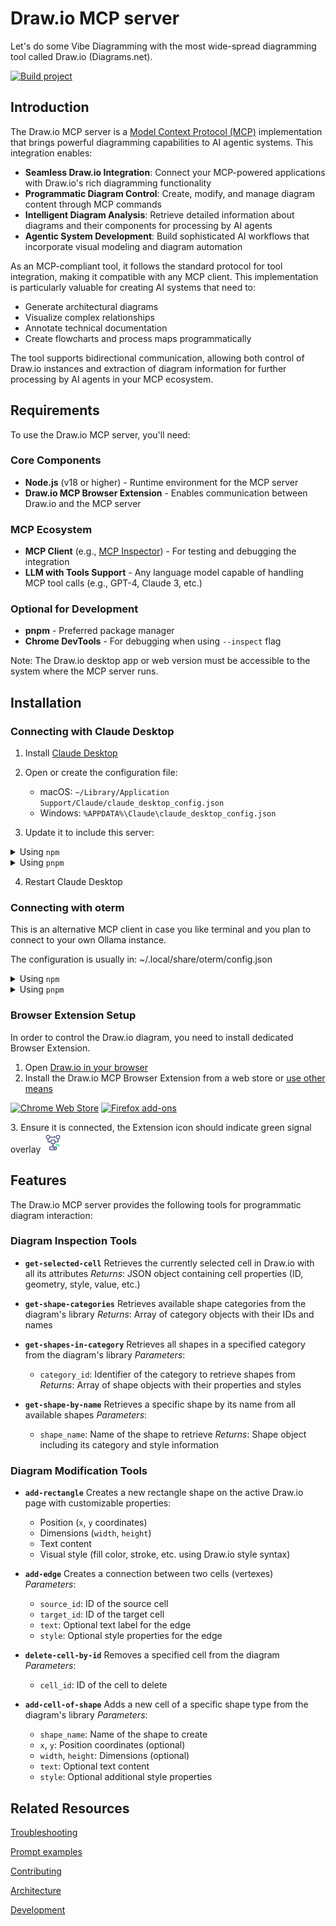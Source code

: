 # Draw.io MCP server

Let's do some Vibe Diagramming with the most wide-spread diagramming tool called Draw.io (Diagrams.net).

[![Build project](https://github.com/lgazo/drawio-mcp-server/actions/workflows/ci.yml/badge.svg)](https://github.com/lgazo/drawio-mcp-server/actions/workflows/ci.yml)

## Introduction

The Draw.io MCP server is a [Model Context Protocol (MCP)](https://modelcontextprotocol.io) implementation that brings powerful diagramming capabilities to AI agentic systems. This integration enables:

- **Seamless Draw.io Integration**: Connect your MCP-powered applications with Draw.io's rich diagramming functionality
- **Programmatic Diagram Control**: Create, modify, and manage diagram content through MCP commands
- **Intelligent Diagram Analysis**: Retrieve detailed information about diagrams and their components for processing by AI agents
- **Agentic System Development**: Build sophisticated AI workflows that incorporate visual modeling and diagram automation

As an MCP-compliant tool, it follows the standard protocol for tool integration, making it compatible with any MCP client. This implementation is particularly valuable for creating AI systems that need to:
- Generate architectural diagrams
- Visualize complex relationships
- Annotate technical documentation
- Create flowcharts and process maps programmatically

The tool supports bidirectional communication, allowing both control of Draw.io instances and extraction of diagram information for further processing by AI agents in your MCP ecosystem.

## Requirements

To use the Draw.io MCP server, you'll need:

### Core Components
- **Node.js** (v18 or higher) - Runtime environment for the MCP server
- **Draw.io MCP Browser Extension** - Enables communication between Draw.io and the MCP server

### MCP Ecosystem
- **MCP Client** (e.g., [MCP Inspector](https://modelcontextprotocol.io/docs/tools/inspector)) - For testing and debugging the integration
- **LLM with Tools Support** - Any language model capable of handling MCP tool calls (e.g., GPT-4, Claude 3, etc.)

### Optional for Development
- **pnpm** - Preferred package manager
- **Chrome DevTools** - For debugging when using `--inspect` flag

Note: The Draw.io desktop app or web version must be accessible to the system where the MCP server runs.

## Installation

### Connecting with Claude Desktop

1. Install [Claude Desktop](https://claude.ai/download)
2. Open or create the configuration file:
   - macOS: `~/Library/Application Support/Claude/claude_desktop_config.json`
   - Windows: `%APPDATA%\Claude\claude_desktop_config.json`

3. Update it to include this server:

<details>
  <summary>Using <code>npm</code></summary>

```json
{
   "mcpServers":{
      "drawio":{
         "command":"npx",
         "args":[
            "-y",
            "drawio-mcp-server"
         ]
      }
   }
}
```
</details>

<details>
  <summary>Using <code>pnpm</code></summary>

```json
{
   "mcpServers":{
      "drawio":{
         "command":"pnpm",
         "args":[
            "dlx",
            "drawio-mcp-server"
         ]
      }
   }
}
```
</details>

4. Restart Claude Desktop

### Connecting with oterm

This is an alternative MCP client in case you like terminal and you plan to connect to your own Ollama instance.

The configuration is usually in: ~/.local/share/oterm/config.json

<details>
  <summary>Using <code>npm</code></summary>

```json
{
	"mcpServers": {
		"drawio": {
			"command": "npx",
			"args": [
			  "-y",
        "drawio-mcp-server"
			]
		}
	}
}
```
</details>

<details>
  <summary>Using <code>pnpm</code></summary>

```json
{
	"mcpServers": {
		"drawio": {
			"command": "pnpm",
			"args": [
			  "dlx",
        "drawio-mcp-server"
			]
		}
	}
}
```
</details>

### Browser Extension Setup

In order to control the Draw.io diagram, you need to install dedicated Browser Extension.

1. Open [Draw.io in your browser](https://app.diagrams.net/)
2. Install the Draw.io MCP Browser Extension from a web store or [use other means](https://github.com/lgazo/drawio-mcp-extension)
<p>
  <a href="https://chrome.google.com/webstore/detail/drawio-mcp-extension/okdbbjbbccdhhfaefmcmekalmmdjjide">
    <picture>
      <source srcset="https://i.imgur.com/XBIE9pk.png" media="(prefers-color-scheme: dark)" />
      <img height="58" src="https://i.imgur.com/oGxig2F.png" alt="Chrome Web Store" /></picture
  ></a>
  <a href="https://addons.mozilla.org/en-US/firefox/addon/drawio-mcp-extension/">
    <picture>
      <source srcset="https://i.imgur.com/ZluoP7T.png" media="(prefers-color-scheme: dark)" />
      <img height="58" src="https://i.imgur.com/4PobQqE.png" alt="Firefox add-ons" /></picture
  ></a>
</p>
3. Ensure it is connected, the Extension icon should indicate green signal overlay <img alt="Extension connected" src="https://raw.githubusercontent.com/lgazo/drawio-mcp-extension/refs/heads/main/public/icon/logo_connected_32.png" />


## Features

The Draw.io MCP server provides the following tools for programmatic diagram interaction:

### Diagram Inspection Tools
- **`get-selected-cell`**
  Retrieves the currently selected cell in Draw.io with all its attributes
  *Returns*: JSON object containing cell properties (ID, geometry, style, value, etc.)

- **`get-shape-categories`**
  Retrieves available shape categories from the diagram's library
  *Returns*: Array of category objects with their IDs and names

- **`get-shapes-in-category`**
  Retrieves all shapes in a specified category from the diagram's library
  *Parameters*:
    - `category_id`: Identifier of the category to retrieve shapes from
  *Returns*: Array of shape objects with their properties and styles

- **`get-shape-by-name`**
  Retrieves a specific shape by its name from all available shapes
  *Parameters*:
    - `shape_name`: Name of the shape to retrieve
  *Returns*: Shape object including its category and style information

### Diagram Modification Tools
- **`add-rectangle`**
  Creates a new rectangle shape on the active Draw.io page with customizable properties:
  - Position (`x`, `y` coordinates)
  - Dimensions (`width`, `height`)
  - Text content
  - Visual style (fill color, stroke, etc. using Draw.io style syntax)

- **`add-edge`**
  Creates a connection between two cells (vertexes)
  *Parameters*:
    - `source_id`: ID of the source cell
    - `target_id`: ID of the target cell
    - `text`: Optional text label for the edge
    - `style`: Optional style properties for the edge

- **`delete-cell-by-id`**
  Removes a specified cell from the diagram
  *Parameters*:
    - `cell_id`: ID of the cell to delete

- **`add-cell-of-shape`**
  Adds a new cell of a specific shape type from the diagram's library
  *Parameters*:
    - `shape_name`: Name of the shape to create
    - `x`, `y`: Position coordinates (optional)
    - `width`, `height`: Dimensions (optional)
    - `text`: Optional text content
    - `style`: Optional additional style properties

## Related Resources

[Troubleshooting](./TROUBLESHOOTING.md)

[Prompt examples](./docs/examples/index.md)

[Contributing](./CONTRIBUTING.md)

[Architecture](./ARCHITECTURE.md)

[Development](./DEVELOPMENT.md)
